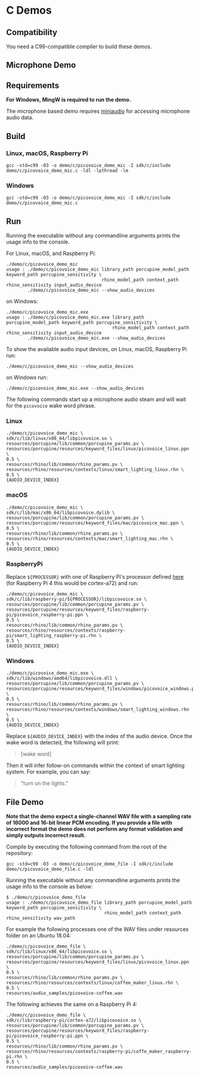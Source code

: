 # C Demos

## Compatibility

You need a C99-compatible compiler to build these demos.

## Microphone Demo

## Requirements

**For Windows, MingW is required to run the demo.**

The microphone based demo requires [miniaudio](https://github.com/mackron/miniaudio) for accessing microphone audio data.

## Build

### Linux, macOS, Raspberry Pi

```console
gcc -std=c99 -O3 -o demo/c/picovoice_demo_mic -I sdk/c/include demo/c/picovoice_demo_mic.c -ldl -lpthread -lm
```

### Windows

```console
gcc -std=c99 -O3 -o demo/c/picovoice_demo_mic -I sdk/c/include demo/c/picovoice_demo_mic.c
```

## Run

Running the executable without any commandline arguments prints the usage info to the console.

For Linux, macOS, and Raspberry Pi:

```console
./demo/c/picovoice_demo_mic
usage : ./demo/c/picovoice_demo_mic library_path porcupine_model_path keyword_path porcupine_sensitivity \
                                    rhino_model_path context_path rhino_sensitivity input_audio_device
        ./demo/c/picovoice_demo_mic --show_audio_devices
```

on Windows:

```console
./demo/c/picovoice_demo_mic.exe
usage : ./demo/c/picovoice_demo_mic.exe library_path porcupine_model_path keyword_path porcupine_sensitivity \
                                        rhino_model_path context_path rhino_sensitivity input_audio_device
        ./demo/c/picovoice_demo_mic.exe --show_audio_devices
```

To show the available audio input devices, on Linux, macOS, Raspberry Pi run:

```console
./demo/c/picovoice_demo_mic --show_audio_devices
```

on Windows run:

```console
./demo/c/picovoice_demo_mic.exe --show_audio_devices
```

The following commands start up a microphone audio steam and will wait for the `picovoice` wake word phrase.

### Linux

```console
./demo/c/picovoice_demo_mic \
sdk/c/lib/linux/x86_64/libpicovoice.so \
resources/porcupine/lib/common/porcupine_params.pv \
resources/porcupine/resources/keyword_files/linux/picovoice_linux.ppn \
0.5 \
resources/rhino/lib/common/rhino_params.pv \
resources/rhino/resources/contexts/linux/smart_lighting_linux.rhn \
0.5 \
{AUDIO_DEVICE_INDEX}
```

### macOS

```console
./demo/c/picovoice_demo_mic \
sdk/c/lib/mac/x86_64/libpicovoice.dylib \
resources/porcupine/lib/common/porcupine_params.pv \
resources/porcupine/resources/keyword_files/mac/picovoice_mac.ppn \
0.5 \
resources/rhino/lib/common/rhino_params.pv \
resources/rhino/resources/contexts/mac/smart_lighting_mac.rhn \
0.5 \
{AUDIO_DEVICE_INDEX}
```

### RaspberryPi

Replace `${PROCESSOR}` with one of Raspberry Pi's processor defined [here](../../sdk/c/lib/raspberry-pi) (for Raspberry Pi 4 this would
be cortex-a72) and run:

```console
./demo/c/picovoice_demo_mic \
sdk/c/lib/raspberry-pi/${PROCESSOR}/libpicovoice.so \
resources/porcupine/lib/common/porcupine_params.pv \
resources/porcupine/resources/keyword_files/raspberry-pi/picovoice_raspberry-pi.ppn \
0.5 \
resources/rhino/lib/common/rhino_params.pv \
resources/rhino/resources/contexts/raspberry-pi/smart_lighting_raspberry-pi.rhn \
0.5 \
{AUDIO_DEVICE_INDEX}
```

### Windows

```console
./demo/c/picovoice_demo_mic.exe \
sdk/c/lib/windows/amd64/libpicovoice.dll \
resources/porcupine/lib/common/porcupine_params.pv \
resources/porcupine/resources/keyword_files/windows/picovoice_windows.ppn \
0.5 \
resources/rhino/lib/common/rhino_params.pv \
resources/rhino/resources/contexts/windows/smart_lighting_windows.rhn \
0.5 \
{AUDIO_DEVICE_INDEX}
```

Replace `${AUDIO_DEVICE_INDEX}` with the index of the audio device.  Once the wake word is detected, the following will print:

> [wake word]

Then it will infer follow-on commands within the context of smart lighting system. For example, you can say:

> "turn on the lights."

## File Demo

**Note that the demo expect a single-channel WAV file with a sampling rate of 16000 and 16-bit linear PCM encoding. If you
provide a file with incorrect format the demo does not perform any format validation and simply outputs incorrect result.**

Compile by executing the following command from the root of the repository:

```console
gcc -std=c99 -O3 -o demo/c/picovoice_demo_file -I sdk/c/include demo/c/picovoice_demo_file.c -ldl
```
Running the executable without any commandline arguments prints the usage info to the console as below:

```console
$ ./demo/c/picovoice_demo_file
usage : ./demo/c/picovoice_demo_file library_path porcupine_model_path keyword_path porcupine_sensitivity \
                                     rhino_model_path context_path rhino_sensitivity wav_path
```

For example the following processes one of the WAV files under resources folder on  an Ubuntu 18.04:

```console
./demo/c/picovoice_demo_file \
sdk/c/lib/linux/x86_64/libpicovoice.so \
resources/porcupine/lib/common/porcupine_params.pv \
resources/porcupine/resources/keyword_files/linux/picovoice_linux.ppn \
0.5 \
resources/rhino/lib/common/rhino_params.pv \
resources/rhino/resources/contexts/linux/coffee_maker_linux.rhn \
0.5 \
resources/audio_samples/picovoice-coffee.wav
```

The following achieves the same on a Raspberry Pi 4:

```console
./demo/c/picovoice_demo_file \
sdk/c/lib/raspberry-pi/cortex-a72/libpicovoice.so \
resources/porcupine/lib/common/porcupine_params.pv \
resources/porcupine/resources/keyword_files/raspberry-pi/picovoice_raspberry-pi.ppn \
0.5 \
resources/rhino/lib/common/rhino_params.pv \
resources/rhino/resources/contexts/raspberry-pi/coffe_maker_raspberry-pi.rhn \
0.5 \
resources/audio_samples/picovoice-coffee.wav
```
